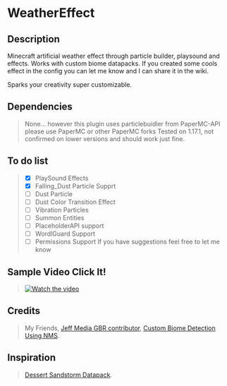# WeatherEffect

## Description

Minecraft artificial weather effect through particle builder, playsound and effects. Works with custom biome datapacks. If you created some cools effect in the config you can let me know and I can share it in the wiki.

Sparks your creativity super customizable.

## Dependencies

> None... however this plugin uses particlebuidler from PaperMC-API please use PaperMC or other PaperMC forks
> Tested on 1.17.1, not confirmed on lower versions and should work just fine.

## To do list

> * [x] PlaySound Effects
> * [x] Falling_Dust Particle Supprt
> * [ ] Dust Particle
> * [ ] Dust Color Transition Effect
> * [ ] Vibration Particles 
> * [ ] Summon Entities
> * [ ] PlaceholderAPI support
> * [ ] WordlGuard Support
> * [ ] Permissions Support
> If you have suggestions feel free to let me know

## Sample Video Click It!
> [![Watch the video](https://img.youtube.com/vi/iyUgYhvz7Ys/maxresdefault.jpg)](https://youtu.be/iyUgYhvz7Ys)

## Credits

> My Friends, [Jeff Media GBR contributor](https://github.com/mfnalex), [Custom Biome Detection Using NMS](https://www.spigotmc.org/threads/1-17-getting-custom-biomes-and-dimensions-by-namespace.513957/).

## Inspiration

> [Dessert Sandstorm Datapack](https://www.planetminecraft.com/data-pack/desert-sandstorms/).
